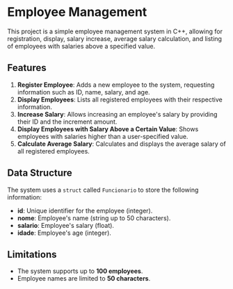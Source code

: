# Employee Management

This project is a simple employee management system in C++, allowing for registration, display, salary increase, average salary calculation, and listing of employees with salaries above a specified value.

## Features

1. **Register Employee**: Adds a new employee to the system, requesting information such as ID, name, salary, and age.
2. **Display Employees**: Lists all registered employees with their respective information.
3. **Increase Salary**: Allows increasing an employee's salary by providing their ID and the increment amount.
4. **Display Employees with Salary Above a Certain Value**: Shows employees with salaries higher than a user-specified value.
5. **Calculate Average Salary**: Calculates and displays the average salary of all registered employees.

## Data Structure

The system uses a `struct` called `Funcionario` to store the following information:
- **id**: Unique identifier for the employee (integer).
- **nome**: Employee's name (string up to 50 characters).
- **salario**: Employee's salary (float).
- **idade**: Employee's age (integer).

## Limitations

- The system supports up to **100 employees**.
- Employee names are limited to **50 characters**.
